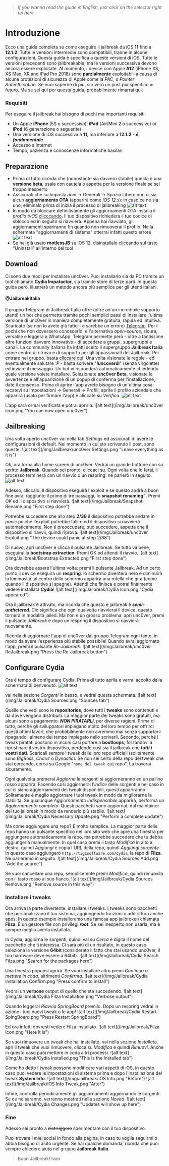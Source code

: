 ﻿> *If you wanna read the guide in English, just click on the selector right up here*

# Introduzione

Ecco una guida completa su come eseguire il jailbreak da iOS **11** fino a **12.1.2**. Tutte le versioni intermedie sono compatibili, tranne in alcune configurazioni.
Questa guida è specifica a queste versioni di iOS. Tutte le versioni precedenti sono jailbreakable, ma le versioni successive devono ancora essere exploitate.
Al momento, i device con Apple **A12** (iPhone XS, XS Max, XR and iPad Pro 2018) sono **parzialmente** exploitabili a causa di alcune protezioni di sicurezza di Apple come la *PAC*, o *Pointer Autenthication*. Se vuoi saperne di più, scriverò un post più specifico in futuro. Ma se sei qui per questa guida, probabilmente rimarrai qui.

### Requisiti

Per eseguire il jailbreak hai bisogno di pochi ma importanti requisiti:
* Un Apple **iPhone** (5S o successivo), **iPad** (Air/Mini 2 o successivo) or **iPod** (6 generazione o seguente)
* Una versione di iOS successiva a **11**, ma inferiore a **12.1.2** - ***è fondamentale***
* Accesso a internet
* Tempo, pazienza e conoscenze informatiche basilari

## Preparazione

* Prima di tutto ricorda che (nonostante sia davvero stabile) questa è una **versione beta**, usala con cautela o aspetta per la versione finale se sei troppo inesperto
* Assicurati che su Impostazioni → Generali → Spazio Libero non ci sia alcun **aggiornamento OTA** (apparirà come *iOS 12.x*): in caso ce ne sia uno, eliminalo prima di inizia il processo di jailbreaking
![alt text](/img/Jailbreak/iStorage.png "Check for the OTA in here")
* In modo da bloccare definitivamente gli aggiornamenti OTA installa il *profilo tvOS* [clicccando](https://raw.githubusercontent.com/Jwhite077/NOOTA/master/tvOS_12_Beta_Profile.mobileconfig). Il tuo dispositivo richiederà il tuo codice di sblocco ed in seguito si riavvierà. Appena hai riavviato, gli aggiornamenti spariranno fin quando non rimuoverai il profilo. Nella schermata "aggiornamenti di sistema" otterrai infatti questo errore
![alt text](/img/Jailbreak/tvOS.png "Install the tvOS profile")
* Se hai già usato **rootlessJB** su iOS 12, disinstallalo cliccando sul tasto “Uninstall” all'interno del tool

## Download

Ci sono due modi per installare unc0ver. Puoi installarlo sia da PC tramite un tool chiamato **Cydia Impatactor**, sia tramite store di terze parti. In questa guida però, illustrerò un metodo ancora più semplice per gli utenti italiani.

#### @JailbreakItalia

Il gruppo Telegram di Jailbreak Italia offre (oltre ad un incredibile supporto utenti) un bot che permette tramite pochi semplici passi di installare l'ultima versione di unc0ver in maniera completamente gratuita, rapida ed intuitiva.
Scaricate (se non lo avete già fatto - e sarebbe un errore) [Telegram](https://itunes.apple.com/it/app/telegram-messenger/id686449807?l=en&mt=8). Per i pochi che non dovessero conoscerlo, è l'alternativa *open-source*, sicura, versatile e leggera a WhatsApp. Telegram permette però - oltre a tantissime altre funzioni davvero innovative - di accedere a gruppi, supergruppi e canali. La community italiana ha infatti scelto il supergruppo **Jailbreak Italia** come centro di ritrovo e di supporto per gli appassionati del Jailbreak.
Per entrare nel gruppo, basta [cliccare qui](https://t.me/JailbreakItalia).
Una volta visionate le regole - ed eventualmente salutare *:P* - basta scrivere "**!uncoverdl**" (senza virgolette) ed inviare il messaggio. Un bot vi risponderà automaticamente chiedendo quale versione volete installare. Selezionate **unc0ver Beta**, visionate le avvertenze e all'apparizione di un popup di conferma per l'installazione, date il consenso.
Prima di aprire l'app avrete bisogno di un'ultima cosa: recatevi su Impostazioni → Generali → Profili, aprite il profilo aziendale che apparirà (usato per firmare l'app) e cliccate su *Verifica*.
![alt text](/img/Jailbreak/Profiles.png "Trust the profile")

L'app sarà ormai verificata e potrai aprirla.
![alt text](/img/Jailbreak/unc0ver Icon.png "You can now open unc0ver")

## Jailbreaking

Una volta aperto unc0ver vai nella tab *Settings* ed assicurati di avere le configurazioni di default. Nel momento in cui sto scrivendo il post, sono queste.
![alt text](/img/Jailbreak/unc0ver Settings.png "Leave everything as it is")

Ok, ora torna alla home screen di unc0ver. Vedrai un grande bottone con su scritto **Jailbreak**. Quando sei pronto, cliccaci su. Ogni volta che lo farai, il processo terminerà con un riavvio o un respring: ne parlerò in seguito.
![alt text](/img/Jailbreak/unc0ver.png "Press the Jailbreak button")

Adesso, cliccalo. Il dispositivo eseguirà l'exploit e se questo andrà a buon fine avrai raggiunto il primo di tre passaggi, lo **snapshot renaming"**. Premi *OK* ed il dispositivo si riavvierà.
![alt text](/img/Jailbreak/Snapshot Rename.png "First step done")

Potrebbe succedere che allo step **2/38** il dispositivo potrebbe andare in *panic* poiché l'exploit potrebbe fallire ed il dispositivo si riavvierà automaticamente. Non ti preoccupare, può succedere, aspetta che il dispositivo si riavvii, quindi riprova.
![alt text](/img/Jailbreak/unc0ver Exploit.png "The device could panic at step 2/38")

Di nuovo, apri unc0ver e clicca il pulsante Jailbreak. Se tutto va bene, eseguirai la **bootstrap extraction**. Premi OK ed attendi il riavvio.
![alt text](/img/Jailbreak/Bootstrap Extracted.png "First step done")

Ora dovrebbe essere l'ultima volta: premi il pulsante Jailbreak. Ad un certo punto il device eseguirà un **respring**: lo schermo diventerà nero e diminuirà la luminosità, al centro dello schermo apparirà una rotella che gira (come quando il dispositivo si spegne). Attendi che finisca e potrai finalmente vedere installata **Cydia**!
![alt text](/img/Jailbreak/Cydia Icon.png "Cydia appeared")

Ora il jailbreak è attivato, ma ricorda che questo è jailbreak è ***semi-unthetered***. Ciò significa che ogni qualvolta riavvierai il device, questo tornerà in modalità jailed. Ma non è un grosso problema: apri unc0ver, premi il pulsante *Jailbreak* e dopo un respring il dispositivo si riavvierà nuovamente.

Ricorda di aggiornare l'app di unc0ver dal gruppo Telegram ogni tanto, in modo da avere l'esperienza più stabile possibile! Quando avrai aggiornato l'app, premi il pulsante *Re-Jailbreak*.
![alt text](/img/Jailbreak/unc0ver ReJailbreak.png "Press the Re-Jailbreak button")

## Configurare Cydia

Ora è tempo di configurare Cydia. Prima di tutto aprila e verrai accolto dalla schermata di benvenuto.
![alt text](/img/Jailbreak/Cydia.png "Welcome")

vai nella sezione *Sorgenti* in basso, e vedrai questa schermata.
![alt text](/img/Jailbreak/Cydia Sources.png "Sources tab")

Quelle che vedi sono le **repositories**, dove tutti i **tweaks** sono contenuti e da dove vengono distribuiti. La maggior parte dei tweaks sono gratuiti, ma alcuni sono a pagamento. ***NON PIRATARLI***, per diverse ragioni. Prima di tutto, perché gli sviluppatori impiegano molto del loro tempo per offrirci questi ottimi lavori, che probabilmente non avremmo mai senza supportarli ripagandoli almeno del tempo impiegato nello scriverli. Secondo, perché i tweak piratati possono in alcuni casi portare a **bootloops**, forzandovi a ripristinare il vostro dispositivo, perdendo così sia il jailbreak che ***tutti*** **i vostri dati**. Scaricali sempre i tweak dalle loro repo ufficiali (solitamente sono *BigBoss*, *Chariz* o *Dynastic*). Se non sei certo della repo del tweak che stai cercando, cerca su Google "`nome del tweak qui` repo". La troverai sicuramente.

Ogni qualvolta premerai *Aggiorna* le sorgenti si aggiorneranno ed un pallino rosso apparirà. Facendo così aggiornerai l'*indice* delle sorgenti e nel caso in cui ci siano aggiornamenti dei tweak disponibili, questi appariranno. Solitamente è meglio aggiornare i tuoi tweak in modo da migliorarne la stabilità. Se qualunque *Aggiornamento indispensabile* apparirà, performa un *Aggiornamento completo*. Questi pacchetti sono aggiornati dal maintainer del tuo jailbreak in modo da renderlo più stabile.
![alt text](/img/Jailbreak/Cydia Necessary Update.png "Perform a complete update")

Ma come aggiungere una repo? È molto semplice. La maggior parte delle repo hanno un pulsante specifico nel loro sito web che apre una finestra per aggiungere automaticamente la repo, ma potrebbe succedere che tu debba aggiungerla manualmente. In quel caso premi il tasto *Modifica* in alto a destra, quindi *Aggiungi* e copia l'URL della repo, quindi *Aggiungi sorgente*. In questo caso aggiungerò `http://tigisoftware.com/cydia`, la repo di **Filza**. Ne parleremo in seguito.
![alt text](/img/Jailbreak/Cydia Sources Add.png "Add the source")

Se vuoi cancellare una repo, semplicemnte premi *Modifica*, quindi rimuovila con il tasto rosso al suo fianco.
![alt text](/img/Jailbreak/Cydia Sources Remove.png "Remove source in this way")

### Installare i tweaks

Ora arriva la parte divertente: installare i tweaks. I tweaks sono pacchetti che personalizzano il tuo sistema, aggiungendo funzioni o addirittura anche apps. In questo esempio installeremo una famosa app jailbroken chiamata **Filza**. È un gestore file con privilegi ***root***. Se sei inesperto non usarla, ma è sempre meglio averla installata.

In Cydia, aggiorna le sorgenti, quindi vai su *Cerca* e digita il nome del pacchetto che ti interessa. Ci sarà più di un risultato, in questo caso seleziona la versione **64bit** (considerato il fatto che stai usando unc0ver, il tuo hardware deve essere a 64bit).
![alt text](/img/Jailbreak/Cydia Search Filza.png "Search for the packages here")

Una finestra popupsi aprirà. Se vuoi installare altro premi *Continua a mettere in coda*, altrimenti *Conferma*.
![alt text](/img/Jailbreak/Cydia Installation Confirm.png "Press confirm to install")

Vedrai un **verbose** output di quello che sta succedendo.
![alt text](/img/Jailbreak/Cydia Filza Installation.png "Verbose output")

Quando leggerai *Riavvia SpringBoard* premilo. Dopo un respring vedrai in azione i tuoi nuovi tweak o le app!
![alt text](/img/Jailbreak/Cydia Restart SpingBoard.png "Press Restart SpringBoard")

Ed ora infatti dovresti vedere Filza installato.
![alt text](/img/Jailbreak/Filza Icon.png "Here it is")

Se vuoi rimuovere un tweak che hai installato, vai nella sezione *Installato*, apri il tweak che vuoi rimuovere, clicca su *Modifica* e quindi *Rimuovi*. Anche in questo caso puoi mettere in coda altri processi.
![alt text](/img/Jailbreak/Cydia Installed.png "This is the Installed tab")

Come ho detto i tweak possono modificare vari aspetti di iOS, in questo caso puoi vedere le impostazioni di sistema prima e dopo l'installazione del tweak **System Info**.
![alt text](/img/Jailbreak/iOS Info.png "Before")
![alt text](/img/Jailbreak/iOS Info Tweak.png "After")

Infine, controlla periodicamente gli aggiornamenti aggiornando le sorgenti. Se ce ne saranno, verranno mostrati nella sezione *Novità*.
![alt text](/img/Jailbreak/Cydia Changes.png "Updates will show up here")

### Fine

Adesso sei pronto a ~~distruggere~~ sperimentare con il tuo dispositivo.

Puoi trovare i miei social in fondo alla pagina, in caso tu voglia seguirmi o abbia bisogno di aiuto urgente. Se hai qualche domanda, ricorda che puoi sempre chiedere aiuto nel gruppo **Jailbreak Italia**.

> Buon Jailbreak!
> Ivan
